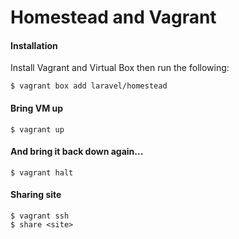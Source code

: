 # Homestead and Vagrant

#### Installation
Install Vagrant and Virtual Box then run the following:
```
$ vagrant box add laravel/homestead
```

#### Bring VM up
```
$ vagrant up
```

#### And bring it back down again...
```
$ vagrant halt
```

#### Sharing site
```
$ vagrant ssh
$ share <site>
```
